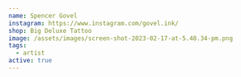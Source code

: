 ```yaml
---
name: Spencer Govel
instagram: https://www.instagram.com/govel.ink/
shop: Big Deluxe Tattoo
image: /assets/images/screen-shot-2023-02-17-at-5.48.34-pm.png
tags:
  - artist
active: true
---
```

